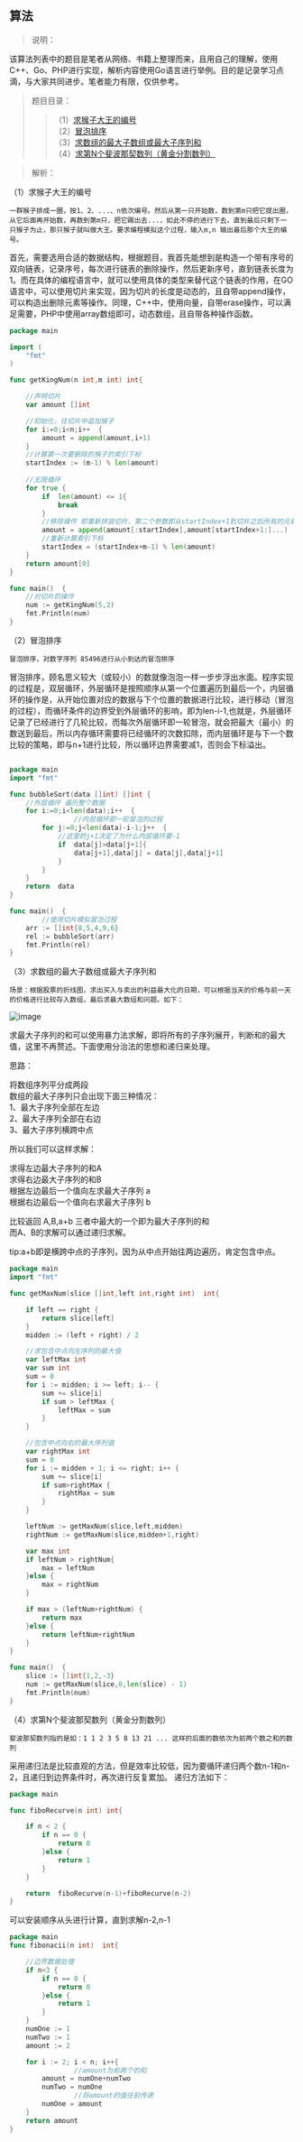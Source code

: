 ## 算法

>说明：<br>

该算法列表中的题目是笔者从网络、书籍上整理而来，且用自己的理解，使用C++、Go、PHP进行实现，解析内容使用Go语言进行举例。目的是记录学习点滴，与大家共同进步。笔者能力有限，仅供参考。

>题目目录：<br>
>>（1）[求猴子大王的编号](#jump_1)<br>
>>（2）[冒泡排序](#jump_2)<br>
>>（3）[求数组的最大子数组或最大子序列和](#jump_3)<br>
>>（4）[求第N个斐波那契数列（黄金分割数列）](#jump_4)<br>


>解析：<br>

<span id="jump_1">（1）求猴子大王的编号</span><br>
```
一群猴子排成一圈，按1、2、...、n依次编号。然后从第一只开始数，数到第m只把它提出圈，从它后面再开始数，再数到第m只，把它踢出去...，如此不停的进行下去，直到最后只剩下一只猴子为止，那只猴子就叫做大王。要求编程模拟这个过程，输入m,n 输出最后那个大王的编号。
```
首先，需要选用合适的数据结构，根据题目，我首先能想到是构造一个带有序号的双向链表，记录序号，每次进行链表的删除操作，然后更新序号，直到链表长度为1。而在具体的编程语言中，就可以使用具体的类型来替代这个链表的作用，在GO语言中，可以使用切片来实现，因为切片的长度是动态的，且自带append操作，可以构造出删除元素等操作。同理，C++中，使用<vector>向量，自带erase操作，可以满足需要，PHP中使用array数组即可，动态数组，且自带各种操作函数。
```go
package main

import (
	"fmt"
)

func getKingNum(n int,m int) int{

	//声明切片
	var amount []int

	//初始化，往切片中追加猴子
	for i:=0;i<n;i++  {
		amount = append(amount,i+1)
	}
	//计算第一次要删除的猴子的索引下标
	startIndex := (m-1) % len(amount)
	
	//无限循环   
	for true { 
		if  len(amount) <= 1{
			break
		}
		//移除操作 即重新拼装切片，第二个参数即从startIndex+1到切片之后所有的元素，GO支持这样的写法
		amount = append(amount[:startIndex],amount[startIndex+1:]...)
		//重新计算索引下标
		startIndex = (startIndex+m-1) % len(amount)
	}
	return amount[0]
}

func main()  {
	//对切片的操作
	num := getKingNum(5,2)
	fmt.Println(num)
}
```

<span id="jump_2">（2）冒泡排序</span><br>

```
冒泡排序，对数字序列 85496进行从小到达的冒泡排序
```

冒泡排序，顾名思义较大（或较小）的数就像泡泡一样一步步浮出水面。程序实现的过程是，双层循环，外层循环是按照顺序从第一个位置遍历到最后一个，内层循环的操作是，从开始位置对应的数据与下个位置的数据进行比较，进行移动（冒泡的过程），而循环条件的边界受到外层循环的影响，即为len-i-1,也就是，外层循环记录了已经进行了几轮比较，而每次外层循环即一轮冒泡，就会把最大（最小）的数送到最后，所以内存循环需要将已经循环的次数扣除，而内层循环是与下一个数比较的策略，即与n+1进行比较，所以循环边界需要减1，否则会下标溢出。

```go

package main
import "fmt"

func bubbleSort(data []int) []int {
	//外层循环 遍历整个数据
	for i:=0;i<len(data);i++  {
                //内层循环即一轮冒泡的过程
		for j:=0;j<len(data)-i-1;j++  {
			//这里的j+1决定了为什么内层循环要-1
			if  data[j]>data[j+1]{
                data[j+1],data[j] = data[j],data[j+1]
			}
		}
	}
	return  data
}

func main()  {
        //使用切片模拟冒泡过程
	arr := []int{8,5,4,9,6}
	rel := bubbleSort(arr)
	fmt.Println(rel)
}

```
<span id="jump_3">（3）求数组的最大子数组或最大子序列和</span><br>
```
场景：根据股票的折线图，求出买入与卖出的利益最大化的日期，可以根据当天的价格与前一天的价格进行比较存入数组，最后求最大数组和问题。如下：
```
![image](https://github.com/xialebin/binStudy/blob/master/%E7%AE%97%E6%B3%95/z_images/jump_3_1.png)

求最大子序列的和可以使用暴力法求解，即将所有的子序列展开，判断和的最大值，这里不再赘述。下面使用分治法的思想和递归来处理。<br>

思路：<br>

将数组序列平分成两段<br>
数组的最大子序列只会出现下面三种情况：<br>
1、最大子序列全部在左边 <br>
2、最大子序列全部在右边<br>
3、最大子序列横跨中点<br>

所以我们可以这样求解：<br>

求得左边最大子序列的和A<br>
求得右边最大子序列的和B<br>
根据左边最后一个值向左求最大子序列 a<br>
根据右边最后一个值向右求最大子序列 b<br>

比较返回 A,B,a+b 三者中最大的一个即为最大子序列的和<br>
而A、B的求解可以通过递归求解。<br>

tip:a+b即是横跨中点的子序列，因为从中点开始往两边遍历，肯定包含中点。<br>

```go
package main
import "fmt"

func getMaxNum(slice []int,left int,right int)  int{

	if left == right {
		return slice[left]
	}
	midden := (left + right) / 2

	//求包含中点向左序列的最大值
	var leftMax int
	var sum int
	sum = 0
	for i := midden; i >= left; i-- {
		sum += slice[i]
		if sum > leftMax {
			leftMax = sum
		}
	}

	//包含中点向右的最大序列值
	var rightMax int
	sum = 0
	for i := midden + 1; i <= right; i++ {
		sum += slice[i]
		if sum>rightMax {
			rightMax = sum
		}
	}

	leftNum := getMaxNum(slice,left,midden)
	rightNum := getMaxNum(slice,midden+1,right)

	var max int
	if leftNum > rightNum{
		max = leftNum
	}else {
		max = rightNum
	}

	if max > (leftNum+rightNum) {
		return max
	}else {
		return leftNum+rightNum
	}
}

func main()  {
	slice := []int{1,2,-3}
	num := getMaxNum(slice,0,len(slice) - 1)
	fmt.Println(num)
}
```

<span id="jump_4">（4）求第N个斐波那契数列（黄金分割数列）</span><br>

```
斐波那契数列指的是如：1 1 2 3 5 8 13 21 ... 这样的后面的数依次为前两个数之和的数列
```

采用递归法是比较直观的方法，但是效率比较低，因为要循环递归两个数n-1和n-2，且递归到边界条件时，再次进行反复累加。
递归方法如下：

```go
package main

func fiboRecurve(n int) int{

	if n < 2 {
		if n == 0 {
			return 0
		}else {
			return 1
		}
	}

	return  fiboRecurve(n-1)+fiboRecurve(n-2)
}
```
可以安装顺序从头进行计算，直到求解n-2,n-1

```go
package main
func fibonacii(n int)  int{

	//边界数据处理
	if n<3 {
		if n == 0 {
			return 0
		}else {
			return 1
		}
	}
	numOne := 1
	numTwo := 1
	amount := 2

	for i := 2; i < n; i++{
                //amount为前两个的和
		amount = numOne+numTwo
		numTwo = numOne
                //将amount的值往前传递
		numOne = amount
	}
	return amount
}

```



